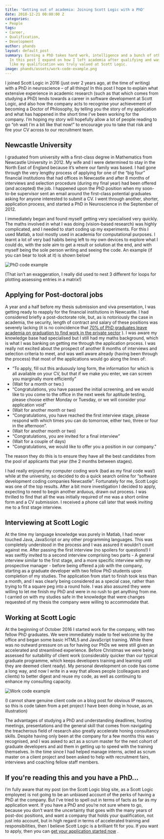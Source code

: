 ```yaml
---
title: 'Getting out of academia: Joining Scott Logic with a PhD'
date: 2018-12-21 00:00:00 Z
categories:
- People
tags:
- Career,
- Qualification,
- Development
author: phands
layout: default_post
summary: Earning a PhD takes hard work, intelligence and a bunch of other skills.
  In this post I expand on how I left academia after qualifying and was made to feel
  like my qualification was truly valued at Scott Logic.
image: phands/assets/work-code-example.png
---
```


I joined Scott Logic in 2016 (just over 2 years ago, at the time of writing) with a PhD in neuroscience – of all things! In this post I hope to explain what extensive experience in academic research (such as that which comes from studying a PhD) lends towards a career in software development at Scott Logic, and also how the company acts to recognise your achievement of becoming a Doctor of Philosophy, by telling you the story of my application and what has happened in the short time I’ve been working for the company. I’m hoping my story will hopefully allow a lot of people reading to go “oh wait I’m a bit like that now!” to encourage you to take that risk and fire your CV across to our recruitment team.

## Newcastle University

I graduated from university with a first-class degree in Mathematics from Newcastle University in 2012. My wife and I were determined to stay in the North East of England because it’s where our family was based. I had gone through the very lengthy process of applying for one of the “big four” financial institutions that had offices in Newcastle and after 8 months of interviews and selection procedure (during my final year) had been offered (and accepted) the job. I happened upon the PhD position when my soon-to-be supervisor sent an email around the first-class potential graduates asking for anyone interested to submit a CV. I went through another, shorter, application process, and started a PhD in Neuroscience in the September of 2012.

I immediately began and found myself getting very specialised very quickly. The maths involved in what I was doing (vision-based research) was highly complicated, and I needed to start coding up my experiments. For this I used Matlab, a tool mostly used in academia for computational purposes. I learnt a lot of very bad habits being left to my own devices to explore what I could do, with the sole aim to get a result or solution at the end, and with myself being the sole person writing and seeing the code. An example (if you can bear to look at it) is shown below!

![PhD code example]({{site.baseurl}}/phands/assets/phd-code-example.png)

(That isn’t an exaggeration, I really did used to nest 3 different for loops for plotting assessing entries in a matrix!)

## Applying for Post-doctoral jobs

A year and a half before my thesis submission and viva presentation, I was getting ready to reapply for the financial institutions in Newcastle. I had considered briefly a post-doctorate role, but, as is notoriously the case in academia, the security, length of contract and salary of these positions was severely lacking (it is no coincidence that [70% of PhD graduates leave academia on graduation to find work in the private sector](https://smartsciencecareer.com/become-a-professor/) ). I was aware my knowledge base had specialised but I still had my maths background, which is what I was banking on getting me through the application process. I was really not excited about the prospect of another 8 months of interviews and selection criteria to meet, and was well aware already (having been through the process) that most of the applications would go along the lines of:

-	“To apply, fill out this arduously long form, the information for which is all available on your CV, but that if we make you enter, we can screen you marginally more efficiently”
-	(Wait for a month or two.)
-	“Congratulations, you have passed the initial screening, and we would like to you come to the office in the next week for aptitude testing, please choose either Monday or Tuesday, or we will consider your application void”
-	(Wait for another month or two)
-	“Congratulations, you have reached the first interview stage, please respond with which times you can do tomorrow, either two, three or four in the afternoon”.
-	(Wait for another month or two)
-	“Congratulations, you are invited for a final interview”
-	(Wait for a couple of days)
-	“Congratulations, we would like to offer you a position in our company."

The reason they do this is to ensure they have all the best candidates from the pool of applicants that year (the 2 months between stages).

I had really enjoyed my computer coding work (bad as my final code was!) while at the university, so decided to do a quick search online for “software development coding companies Newcastle”. Fortunately for me, Scott Logic was one of the top results. After a bit more investigation I decided to apply, expecting to need to begin another arduous, drawn out process. I was thrilled to find that all the was initially required of me was a short online form and a CV submission. I received a phone call later that week inviting me to a first stage interview.

## Interviewing at Scott Logic

At the time my language knowledge was purely in Matlab, I had never touched Java, JavaScript or any other programming languages. This was completely understood in the process and I was assured it wouldn’t count against me. After passing the first interview (no spoilers for questions!) I was swiftly invited to a second interview comprising two parts - A general interview similar to the first stage, and a more specific interview with my prospective manager - before being offered a job with the company, starting as a graduate developer with two fellow PhD students upon completion of my studies. The application from start to finish took less than a month, and I was clearly being considered as a special case, rather than trying to fit a square peg into a round hole. I was also assured they were willing to let me finish my PhD and were in no rush to get anything from me. I carried on with my studies safe in the knowledge that were changes requested of my thesis the company were willing to accommodate that.

## Working at Scott Logic

At the beginning of October 2016 I started work for the company, with two fellow PhD graduates. We were immediately made to feel welcome by the office and began some basic HTML5 and JavaScript training. While there was no outward pressure on us for having our PhDs we were still given an accelerated and streamlined experience. Before Christmas we were being assessed for suitability of client work (considerably quicker than our typical graduate programme, which keeps developers training and learning until they are deemed client ready). My personal development on code has come a long way, and now I write in a way that allows people (colleagues and clients) to better digest and reuse my code, as well as continuing to enhance my consulting capacity.

![Work code example]({{site.baseurl}}/phands/assets/work-code-example.png)

(I cannot share genuine client code on a blog post for obvious IP reasons, so this is code taken from a pet project I have been doing in house, as an illustration)

The advantages of studying a PhD and understanding deadlines, hosting meetings, presentations and the general skill that comes from navigating the treacherous field of research also greatly accelerate honing consultancy skills. Despite having only been at the company for a few months this was recognised, and I was asked to act as a scrum master for the next cohort of graduate developers and aid them in getting up to speed with the training themselves. In the time since I had helped manage interns, acted as scrum master on a client project and been asked to help with recruitment fairs, interviews and coaching fellow staff members.

## If you're reading this and you have a PhD...

I’m fully aware that my post (on the Scott Logic blog site, as a Scott Logic employee) is not going to be an unbiased account of the perks of having a PhD at the company. But I’ve tried to spell out in terms of facts as far as my application went. If you have a PhD and you’re not sure where to go, because you don’t want the uncertainty that goes with the many years of post-doc positions, and want a company that holds your qualification, not just into account, but in high regard in terms of accelerated training and responsibilities, then I believe Scott Logic is a brilliant fit for you. If you want to apply, then you can [get your application started now](https://www.scottlogic.com/careers/) .

